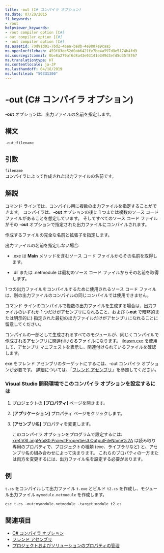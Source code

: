 ```yaml
---
title: -out (C# コンパイラ オプション)
ms.date: 07/20/2015
f1_keywords:
- /out
helpviewer_keywords:
- /out compiler option [C#]
- out compiler option [C#]
- -out compiler option [C#]
ms.assetid: 70d91d01-7bd2-4aea-ba8b-4e9807e9caa5
ms.openlocfilehash: 459f83ee52d0ab6421fe7be4a597d8e5174b4fd9
ms.sourcegitcommit: 0be8a279af6d8a43e03141e349d3efd5d35f8767
ms.translationtype: HT
ms.contentlocale: ja-JP
ms.lasthandoff: 04/18/2019
ms.locfileid: "59331300"
---
```

# <a name="-out-c-compiler-options"></a>-out (C# コンパイラ オプション)
**-out** オプションは、出力ファイルの名前を指定します。  
  
## <a name="syntax"></a>構文  
  
```console  
-out:filename  
```  
  
## <a name="arguments"></a>引数  
 `filename`  
 コンパイラによって作成された出力ファイルの名前です。  
  
## <a name="remarks"></a>解説  
 コマンド ラインでは、コンパイル用に複数の出力ファイルを指定することができます。 コンパイラは、**-out** オプションの後に 1 つまたは複数のソース コード ファイルがあることを想定しています。 そしてすべてのソース コード ファイルがその **-out** オプションで指定された出力ファイルにコンパイルされます。  
  
 作成するファイルの完全な名前と拡張子を指定します。  
  
 出力ファイルの名前を指定しない場合:  
  
-   .exe は **Main** メソッドを含むソース コード ファイルからその名前を取得します。  
  
-   .dll または .netmodule は最初のソース コード ファイルからその名前を取得します。  
  
 1 つの出力ファイルをコンパイルするために使用されるソース コード ファイルは、別の出力ファイルのコンパイルの同じコンパイルでは使用できません。  
  
 コマンド ラインのコンパイルで複数の出力ファイルを生成する場合は、出力ファイルのいずれか 1 つだけがアセンブリになれること、および (**-out** で暗黙的または明示的に) 指定された最初の出力ファイルだけがアセンブリになれることに留意してください。  
  
 コンパイルの一部として生成されるすべてのモジュールが、同じくコンパイルで作成されるアセンブリに関連付けらるファイルになります。 [ildasm.exe](../../../framework/tools/ildasm-exe-il-disassembler.md) を使用して、アセンブリ マニフェストを表示し、関連付けられているファイルを確認します。  
  
 exe をフレンド アセンブリのターゲットにするには、-out コンパイラ オプションが必要です。 詳細については、「[フレンド アセンブリ](../../../standard/assembly/friend-assemblies.md)」を参照してください。  
  
### <a name="to-set-this-compiler-option-in-the-visual-studio-development-environment"></a>Visual Studio 開発環境でこのコンパイラ オプションを設定するには  
  
1. プロジェクトの **[プロパティ]** ページを開きます。  
  
2. **[アプリケーション]** プロパティ ページをクリックします。  
  
3. **[アセンブリ名]** プロパティを変更します。  
  
     このコンパイラ オプションをプログラムで設定するには: <xref:VSLangProj80.ProjectProperties3.OutputFileName%2A> は読み取り専用のプロパティで、プロジェクトの種類 (exe、ライブラリなど) と、アセンブリ名の組み合わせによって決まります。 これらのプロパティの一方または両方を変更するには、出力ファイル名を設定する必要があります。  
  
## <a name="example"></a>例  
 `t.cs` をコンパイルして出力ファイル `t.exe` とビルド `t2.cs` を作成し、モジュール出力ファイル `mymodule.netmodule` を作成します。  
  
```console  
csc t.cs -out:mymodule.netmodule -target:module t2.cs  
```  
  
## <a name="see-also"></a>関連項目

- [C# コンパイラ オプション](../../../csharp/language-reference/compiler-options/index.md)
- [フレンド アセンブリ](../../../standard/assembly/friend-assemblies.md)
- [プロジェクトおよびソリューションのプロパティの管理](/visualstudio/ide/managing-project-and-solution-properties)
